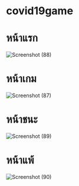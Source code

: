 # covid19game

# หน้าแรก
![Screenshot (88)](https://user-images.githubusercontent.com/62074317/209799904-a3f71aed-0745-4a8a-b4dd-9bdf3b339067.png)

# หน้าเกม
![Screenshot (87)](https://user-images.githubusercontent.com/62074317/209799934-17c5f489-e4f0-42c5-8a36-859c06b1a455.png)

# หน้าชนะ
![Screenshot (89)](https://user-images.githubusercontent.com/62074317/209799948-7772b86e-4e24-4a4f-974f-dda0ab2c6cc9.png)

# หน้าแพ้
![Screenshot (90)](https://user-images.githubusercontent.com/62074317/209799967-3a26a6be-bd4f-40a5-9e28-b1142294fbc8.png)
